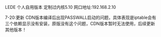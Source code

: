 LEDE 个人自用版本 定制过内核5.10 网口地址:192.168.2.10

7-20:更新 CDN版本编译后出现PASSWALL启动的问题，具体表现是iptable会有三个依赖显示没有安装，原版没有这个问题，CDN版本暂时无法使用，后续更新其他版本！
